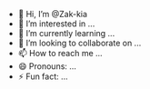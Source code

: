 - 👋 Hi, I’m @Zak-kia
- 👀 I’m interested in ...
- 🌱 I’m currently learning ...
- 💞️ I’m looking to collaborate on ...
- 📫 How to reach me ...
- 😄 Pronouns: ...
- ⚡ Fun fact: ...

<!---
Zak-kia/Zak-kia is a ✨ special ✨ repository because its `README.md` (this file) appears on your GitHub profile.
You can click the Preview link to take a look at your changes.
--->
